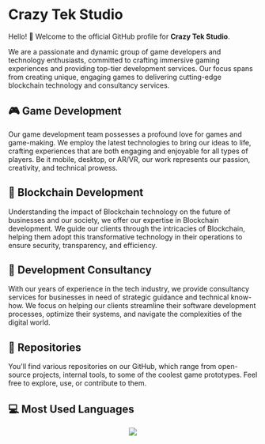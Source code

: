 # Crazy Tek Studio

Hello! 👋 Welcome to the official GitHub profile for **Crazy Tek Studio**. 

We are a passionate and dynamic group of game developers and technology enthusiasts, committed to crafting immersive gaming experiences and providing top-tier development services. Our focus spans from creating unique, engaging games to delivering cutting-edge blockchain technology and consultancy services.

## 🎮 Game Development

Our game development team possesses a profound love for games and game-making. We employ the latest technologies to bring our ideas to life, crafting experiences that are both engaging and enjoyable for all types of players. Be it mobile, desktop, or AR/VR, our work represents our passion, creativity, and technical prowess.

## 🔗 Blockchain Development 

Understanding the impact of Blockchain technology on the future of businesses and our society, we offer our expertise in Blockchain development. We guide our clients through the intricacies of Blockchain, helping them adopt this transformative technology in their operations to ensure security, transparency, and efficiency.

## 🧩 Development Consultancy

With our years of experience in the tech industry, we provide consultancy services for businesses in need of strategic guidance and technical know-how. We focus on helping our clients streamline their software development processes, optimize their systems, and navigate the complexities of the digital world.

## 📖 Repositories

You'll find various repositories on our GitHub, which range from open-source projects, internal tools, to some of the coolest game prototypes. Feel free to explore, use, or contribute to them.

<!-- Top Skills -->
 ## 💻 Most Used Languages
<div align="center">
  <a href="https://github.com/Crazy-Tek-Studios">
    <img src="https://skillicons.dev/icons?i=cs,dotnet,unity,svelte,tailwind,html,css,js,ts,postgres,git,github,docker," />
  </a>
</div>

<!-- 
## 👥 Connect With Us

We are always excited to connect, collaborate, and grow together. If you have any queries, suggestions, or wish to discuss projects, please feel free to reach out.


- Website: [www.crazytekstudio.com](www.crazytekstudio.com)
- Email: info@crazytekstudio.com
- LinkedIn: [Crazy Tek Studio](https://www.linkedin.com/company/crazy-tek-studio/)

## 🌟 Join Us

Are you passionate about games? Or perhaps you have an undying curiosity about blockchain technology? We're always on the lookout for talented and enthusiastic individuals to join our team. Visit our [careers page](www.crazytekstudio.com/careers) to learn more.

---

📈 **"At Crazy Tek Studio, we believe in turning crazy ideas into reality."**

---

![Crazy Tek Studio Banner](banner.png) -->
